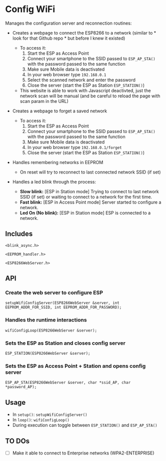 # Config WiFi

Manages the configuration server and reconnection routines:

- Creates a webpage to connect the ESP8266 to a network (similar to * look for that Github repo * but before I knew it existed)
    - To access it:
        1. Start the ESP as Access Point
        1. Connect your smartphone to the SSID passed to `ESP_AP_STA()` with the password passed to the same function
        1. Make sure Mobile data is deactivated
        1. In your web browser type `192.168.0.1`
        1. Select the scanned network and enter the password
        1. Close the server (start the ESP as Station `ESP_STATION()`)
    - This website is able to work with Javascript deactivted, just the network scan will be manual (and be careful to reload the page with scan param in the URL)

- Creates a webpage to forget a saved network
    - To access it:
        1. Start the ESP as Access Point
        1. Connect your smartphone to the SSID passed to `ESP_AP_STA()` with the password passed to the same function
        1. Make sure Mobile data is deactivated
        1. In your web browser type `192.168.0.1/forget`
        1. Close the server (start the ESP as Station `ESP_STATION()`)

- Handles remembering networks in EEPROM
	- On reset will try to reconnect to last connected network SSID (if set)

- Handles a led blink through the process:
	- **Slow blink:** [ESP in Station mode] Trying to connect to last network SSID (if set) or waiting to connect to a network for the first time.
	- **Fast blink:** [ESP in Access Point mode] Server started to configure a network.
	- **Led On (No blink):** [ESP in Station mode] ESP is connected to a network.

## Includes

`<blink_async.h>`

`<EEPROM_handler.h>`

`<ESP8266WebServer.h>`

## API

### Create the web server to configure ESP

`setupWifiConfigServer(ESP8266WebServer &server, int EEPROM_ADDR_FOR_SSID, int EEPROM_ADDR_FOR_PASSWORD);`

### Handles the runtime interactions

`wifiConfigLoop(ESP8266WebServer &server);`

### Sets the ESP as Station and closes config server

`ESP_STATION(ESP8266WebServer &server);`

### Sets the ESP as Access Point + Station and opens config server

`ESP_AP_STA(ESP8266WebServer &server, char *ssid_AP, char *password_AP);`

## Usage

- In `setup()`: `setupWifiConfigServer()`
- In `loop()`: `wifiConfigLoop()`
- During execution can toggle between `ESP_STATION()` and `ESP_AP_STA()`

## TO DOs

- [ ] Make it able to connect to Enterprise networks (WPA2-ENTERPRISE)